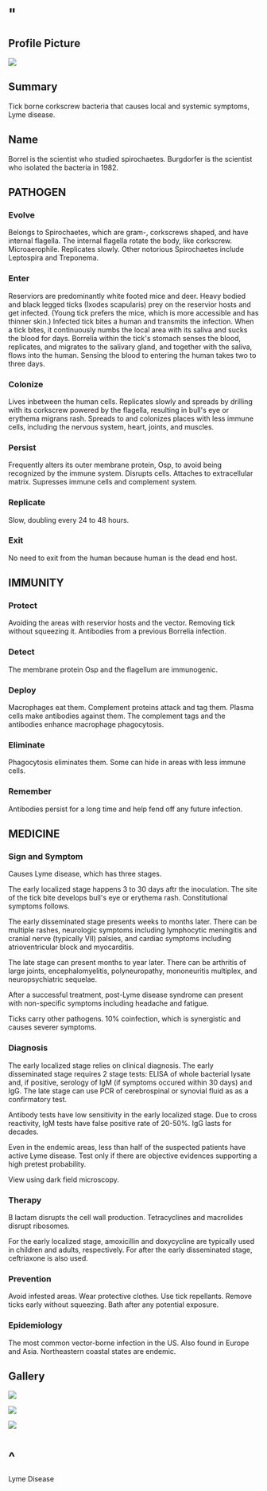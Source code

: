 # "

## Profile Picture

![](1.jpeg)

## Summary

Tick borne corkscrew bacteria that causes local and systemic symptoms, Lyme disease.

## Name

Borrel is the scientist who studied spirochaetes.
Burgdorfer is the scientist who isolated the bacteria in 1982.

## PATHOGEN

### Evolve

Belongs to Spirochaetes, which are gram-, corkscrews shaped, and have internal flagella.
The internal flagella rotate the body, like corkscrew.
Microaerophile.
Replicates slowly.
Other notorious Spirochaetes include Leptospira and Treponema.

### Enter

Reserviors are predominantly white footed mice and deer.
Heavy bodied and black legged ticks (Ixodes scapularis) prey on the reservior hosts and get infected.
(Young tick prefers the mice, which is more accessible and has thinner skin.)
Infected tick bites a human and transmits the infection.
When a tick bites, it continuously numbs the local area with its saliva and sucks the blood for days.
Borrelia within the tick's stomach senses the blood, replicates, and migrates to the salivary gland, and together with the saliva, flows into the human.
Sensing the blood to entering the human takes two to three days.

### Colonize

Lives inbetween the human cells.
Replicates slowly and spreads by drilling with its corkscrew powered by the flagella, resulting in bull's eye or erythema migrans rash.
Spreads to and colonizes places with less immune cells, including the nervous system, heart, joints, and muscles.

### Persist

Frequently alters its outer membrane protein, Osp, to avoid being recognized by the immune system.
Disrupts cells.
Attaches to extracellular matrix.
Supresses immune cells and complement system.

### Replicate

Slow, doubling every 24 to 48 hours.

### Exit

No need to exit from the human because human is the dead end host.

## IMMUNITY

### Protect

Avoiding the areas with reservior hosts and the vector.
Removing tick without squeezing it.
Antibodies from a previous Borrelia infection.

### Detect

The membrane protein Osp and the flagellum are immunogenic.

### Deploy

Macrophages eat them.
Complement proteins attack and tag them.
Plasma cells make antibodies against them.
The complement tags and the antibodies enhance macrophage phagocytosis.

### Eliminate

Phagocytosis eliminates them.
Some can hide in areas with less immune cells.

### Remember

Antibodies persist for a long time and help fend off any future infection.

## MEDICINE

### Sign and Symptom

Causes Lyme disease, which has three stages.

The early localized stage happens 3 to 30 days aftr the inoculation.
The site of the tick bite develops bull's eye or erythema rash.
Constitutional symptoms follows.

The early disseminated stage presents weeks to months later.
There can be multiple rashes, neurologic symptoms including lymphocytic meningitis and cranial nerve (typically VII) palsies, and cardiac symptoms including atrioventricular block and myocarditis.

The late stage can present months to year later.
There can be arthritis of large joints, encephalomyelitis, polyneuropathy, mononeuritis multiplex, and neuropsychiatric sequelae.

After a successful treatment, post-Lyme disease syndrome can present with non-specific symptoms including headache and fatigue.

Ticks carry other pathogens.
10% coinfection, which is synergistic and causes severer symptoms.

### Diagnosis

The early localized stage relies on clinical diagnosis.
The early disseminated stage requires 2 stage tests: ELISA of whole bacterial lysate and, if positive, serology of IgM (if symptoms occured within 30 days) and IgG.
The late stage can use PCR of cerebrospinal or synovial fluid as as a confirmatory test.

Antibody tests have low sensitivity in the early localized stage.
Due to cross reactivity, IgM tests have false positive rate of 20-50%.
IgG lasts for decades.

Even in the endemic areas, less than half of the suspected patients have active Lyme disease.
Test only if there are objective evidences supporting a high pretest probability.

View using dark field microscopy.

### Therapy

B lactam disrupts the cell wall production.
Tetracyclines and macrolides disrupt ribosomes.

For the early localized stage, amoxicillin and doxycycline are typically used in children and adults, respectively. 
For after the early disseminated stage, ceftriaxone is also used.

### Prevention

Avoid infested areas.
Wear protective clothes.
Use tick repellants.
Remove ticks early without squeezing.
Bath after any potential exposure.

### Epidemiology

The most common vector-borne infection in the US.
Also found in Europe and Asia.
Northeastern coastal states are endemic.

## Gallery

![](2.jpeg)

![](3.jpeg)

![](4.jpeg)

# ^

Lyme Disease
